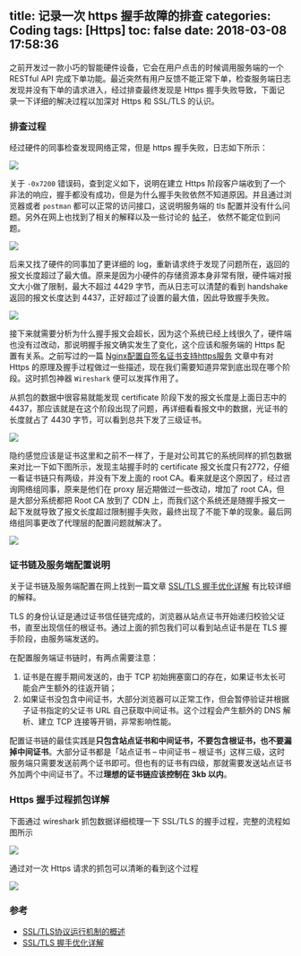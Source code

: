 title: 记录一次 https 握手故障的排查
categories: Coding
tags: [Https]
toc: false
date: 2018-03-08 17:58:36
---



之前开发过一款小巧的智能硬件设备，它会在用户点击的时候调用服务端的一个 RESTful API 完成下单功能。最近突然有用户反馈不能正常下单，检查服务端日志发现并没有下单的请求进入，经过排查最终发现是 Https 握手失败导致，下面记录一下详细的解决过程以加深对 Https 和 SSL/TLS 的认识。<!-- more -->

### 排查过程

经过硬件的同事检查发现网络正常，但是 https 握手失败，日志如下所示：

![](http://7xry05.com1.z0.glb.clouddn.com/201803121109_837.png)

关于 `-0x7200` 错误码，查到定义如下，说明在建立 Https 阶段客户端收到了一个非法的响应，握手都没有成功，但是为什么握手失败依然不知道原因。并且通过浏览器或者 `postman` 都可以正常的访问接口，这说明服务端的 tls 配置并没有什么问题。另外在网上也找到了相关的解释以及一些讨论的 [帖子](https://tls.mbed.org/discussions/bug-report-issues/handshake-error-an-invalid-ssl-record-was-received-error-7200)， 依然不能定位到问题。

![](http://7xry05.com1.z0.glb.clouddn.com/201803121128_84.jpg)



后来又找了硬件的同事加了更详细的 log，重新请求终于发现了问题所在，返回的报文长度超过了最大值。原来是因为小硬件的存储资源本身非常有限，硬件端对报文大小做了限制，最大不超过 4429 字节，而从日志可以清楚的看到 handshake 返回的报文长度达到 4437，正好超过了设置的最大值，因此导致握手失败。

![](http://7xry05.com1.z0.glb.clouddn.com/201803121146_691.jpg)



接下来就需要分析为什么握手报文会超长，因为这个系统已经上线很久了，硬件端也没有过改动，那说明握手报文确实发生了变化，这个应该和服务端的 Https 配置有关系。之前写过的一篇 [Nginx配置自签名证书支持https服务](http://jverson.com/2017/03/02/https/) 文章中有对 Https 的原理及握手过程做过一些描述，现在我们需要知道异常到底出现在哪个阶段。这时抓包神器 `Wireshark` 便可以发挥作用了。

从抓包的数据中很容易就能发现 certificate 阶段下发的报文长度是上面日志中的 4437，那应该就是在这个阶段出现了问题，再详细看看报文中的数据，光证书的长度就占了 4430 字节，可以看到总共下发了三级证书。

![](http://7xry05.com1.z0.glb.clouddn.com/201803121218_49.png)

隐约感觉应该是证书这里和之前不一样了，于是对公司其它的系统同样的抓包数据来对比一下如下图所示，发现主站握手时的 certificate 报文长度只有2772，仔细一看证书链只有两级，并没有下发上面的 root CA。看来就是这个原因了，经过咨询网络组同事，原来是他们在 proxy 层近期做过一些改动，增加了 root CA，但是大部分系统都把 Root CA 放到了 CDN 上，而我们这个系统还是随握手报文一起下发就导致了报文长度超过限制握手失败，最终出现了不能下单的现象。最后网络组同事更改了代理层的配置问题就解决了。

![](http://7xry05.com1.z0.glb.clouddn.com/201803132006_732.png)

### 证书链及服务端配置说明

关于证书链及服务端配置在网上找到一篇文章 [SSL/TLS 握手优化详解](http://blog.jobbole.com/94332/) 有比较详细的解释。

TLS 的身份认证是通过证书信任链完成的，浏览器从站点证书开始递归校验父证书，直至出现信任的根证书。通过上面的抓包我们可以看到站点证书是在 TLS 握手阶段，由服务端发送的。

在配置服务端证书链时，有两点需要注意：
1. 证书是在握手期间发送的，由于 TCP 初始拥塞窗口的存在，如果证书太长可能会产生额外的往返开销；
2. 如果证书没包含中间证书，大部分浏览器可以正常工作，但会暂停验证并根据子证书指定的父证书 URL 自己获取中间证书。这个过程会产生额外的 DNS 解析、建立 TCP 连接等开销，非常影响性能。

配置证书链的最佳实践是**只包含站点证书和中间证书，不要包含根证书，也不要漏掉中间证书**。大部分证书都是「站点证书 – 中间证书 – 根证书」这样三级，这时服务端只需要发送前两个证书即可。但也有的证书有四级，那就需要发送站点证书外加两个中间证书了。不过**理想的证书链应该控制在 3kb 以内**。



### Https 握手过程抓包详解

下面通过 wireshark 抓包数据详细梳理一下 SSL/TLS 的握手过程，完整的流程如图所示

![](http://7xry05.com1.z0.glb.clouddn.com/201803132016_106.png)



通过对一次 Https 请求的抓包可以清晰的看到这个过程

![](http://7xry05.com1.z0.glb.clouddn.com/201803132018_274.png)







### 参考

- [SSL/TLS协议运行机制的概述](http://www.ruanyifeng.com/blog/2014/02/ssl_tls.html)
- [SSL/TLS 握手优化详解](http://blog.jobbole.com/94332/) 
